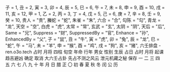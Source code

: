 子 = 1,
丑 = 2,
寅 = 3,
卯 = 4,
辰 = 5,
巳 = 6,
午 = 7,
未 = 8,
申 = 9,
酉 = 10,
戌 = 11,
亥 = 12,
甲 = 1,
乙 = 2,
丙 = 3,
丁 = 4,
戊 = 5,
己 = 6,
庚 = 7,
辛 = 8,
壬 = 9,
癸 = 10,
贵人 = "贵",
螣蛇 = "蛇",
朱雀 = "朱",
六合 = "合",
勾陈 = "勾",
青龙 = "龙",
天空 = "空",
白虎 = "虎",
太常 = "常",
玄武 = "玄",
太阴 = "阴",
天后 = "后",
Same = "兄",
Suppress = "财",
SuppressedBy = "官",
Enhance = "孙",
EnhancedBy = "父",
子 = "鼠",
丑 = "牛",
寅 = "虎",
卯 = "兔",
辰 = "龙",
巳 = "蛇",
午 = "马",
未 = "羊",
申 = "猴",
酉 = "鸡",
戌 = "狗",
亥 = "猪",
六壬排盘 - ren.o3o.tech
占时
月将
四柱
旬空
年命
行年
男女
性别
生辰
占日
占时
月将
起课
趋吉避凶
确定
取消
大六壬占卦
先占不测之风云
泄元机藏之秘
保存
一
二
三
四
五
六
七
八
九
十
年
月
日
腊
正
〇
初
春
夏
秋
冬
闰
公
历
